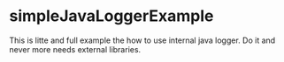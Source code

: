 # simpleJavaLoggerExample
This is litte and full example the how to use internal java logger. Do it and never more needs external libraries.
